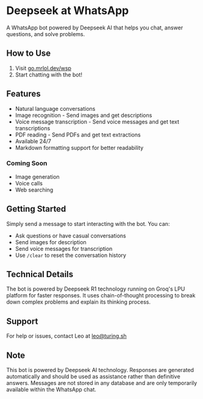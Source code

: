 # Deepseek at WhatsApp

A WhatsApp bot powered by Deepseek AI that helps you chat, answer questions, and solve problems.

## How to Use

1. Visit [go.mrlol.dev/wsp](https://go.mrlol.dev/wsp)
2. Start chatting with the bot!

## Features

- Natural language conversations
- Image recognition - Send images and get descriptions
- Voice message transcription - Send voice messages and get text transcriptions
- PDF reading - Send PDFs and get text extractions
- Available 24/7
- Markdown formatting support for better readability

### Coming Soon

- Image generation
- Voice calls
- Web searching

## Getting Started

Simply send a message to start interacting with the bot. You can:

- Ask questions or have casual conversations
- Send images for description
- Send voice messages for transcription
- Use `/clear` to reset the conversation history

## Technical Details

The bot is powered by Deepseek R1 technology running on Groq's LPU platform for faster responses. It uses chain-of-thought processing to break down complex problems and explain its thinking process.

## Support

For help or issues, contact Leo at leo@turing.sh

## Note

This bot is powered by Deepseek AI technology. Responses are generated automatically and should be used as assistance rather than definitive answers. Messages are not stored in any database and are only temporarily available within the WhatsApp chat.
